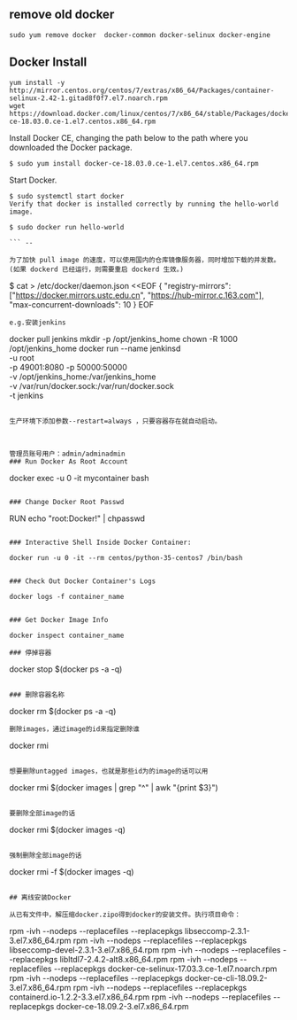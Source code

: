 ## remove old docker

```
sudo yum remove docker  docker-common docker-selinux docker-engine
```

## Docker Install

```
yum install -y http://mirror.centos.org/centos/7/extras/x86_64/Packages/container-selinux-2.42-1.gitad8f0f7.el7.noarch.rpm
wget https://download.docker.com/linux/centos/7/x86_64/stable/Packages/docker-ce-18.03.0.ce-1.el7.centos.x86_64.rpm
```



Install Docker CE, changing the path below to the path where you downloaded the Docker package.
```
$ sudo yum install docker-ce-18.03.0.ce-1.el7.centos.x86_64.rpm

```

Start Docker. 

```
$ sudo systemctl start docker
Verify that docker is installed correctly by running the hello-world image.

$ sudo docker run hello-world

``` --

为了加快 pull image 的速度，可以使用国内的仓库镜像服务器，同时增加下载的并发数。(如果 dockerd 已经运行，则需要重启 dockerd 生效。)

```
$ cat > /etc/docker/daemon.json <<EOF
{
  "registry-mirrors": ["https://docker.mirrors.ustc.edu.cn", "https://hub-mirror.c.163.com"],
  "max-concurrent-downloads": 10
}
EOF
```
e.g.安装jenkins

```
docker pull jenkins
mkdir -p /opt/jenkins_home
chown -R 1000 /opt/jenkins_home
docker run --name jenkinsd \
-u root \
-p 49001:8080 -p 50000:50000 \
-v /opt/jenkins_home:/var/jenkins_home \
-v /var/run/docker.sock:/var/run/docker.sock \
-t jenkins 
```

生产环境下添加参数--restart=always ，只要容器存在就自动启动。



管理员账号用户：admin/adminadmin
### Run Docker As Root Account

```
docker exec -u 0 -it mycontainer bash

```

### Change Docker Root Passwd

```
RUN echo "root:Docker!" | chpasswd
```

### Interactive Shell Inside Docker Container:

docker run -u 0 -it --rm centos/python-35-centos7 /bin/bash


### Check Out Docker Container's Logs

docker logs -f container_name


### Get Docker Image Info

docker inspect container_name  

### 停掉容器
```
docker stop $(docker ps -a -q)
```

### 删除容器名称

```
docker rm $(docker ps -a -q)

```
删除images，通过image的id来指定删除谁

```
docker rmi <image id>
```

想要删除untagged images，也就是那些id为的image的话可以用

```
docker rmi $(docker images | grep "^<none>" | awk "{print $3}")
```

要删除全部image的话

```
docker rmi $(docker images -q)
```

强制删除全部image的话
```
docker rmi -f $(docker images -q)
```

## 离线安装Docker

从已有文件中，解压缩docker.zipo得到docker的安装文件。执行项目命令：
```
rpm -ivh --nodeps --replacefiles --replacepkgs libseccomp-2.3.1-3.el7.x86_64.rpm
rpm -ivh --nodeps --replacefiles --replacepkgs libseccomp-devel-2.3.1-3.el7.x86_64.rpm 
rpm -ivh --nodeps --replacefiles --replacepkgs libltdl7-2.4.2-alt8.x86_64.rpm
rpm -ivh --nodeps --replacefiles --replacepkgs docker-ce-selinux-17.03.3.ce-1.el7.noarch.rpm
rpm -ivh --nodeps --replacefiles --replacepkgs docker-ce-cli-18.09.2-3.el7.x86_64.rpm
rpm -ivh --nodeps --replacefiles --replacepkgs containerd.io-1.2.2-3.3.el7.x86_64.rpm
rpm -ivh --nodeps --replacefiles --replacepkgs docker-ce-18.09.2-3.el7.x86_64.rpm
```
